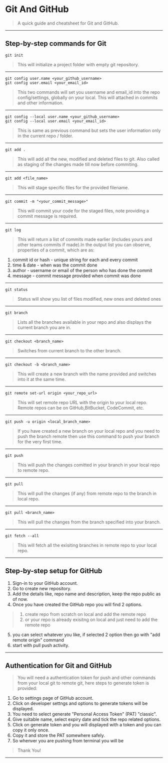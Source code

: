 # Git And GitHub
> A quick guide and cheatsheet for Git and GitHub.
---
## Step-by-step commands for Git
```
git init
```
> This will initialize a project folder with empty git repository.
---
```
git config user.name <your_github_username>
git config user.email <your_email_id>
```
> This two commands will set you username and email_id into the repo config/settings, globally on your local. This will attached in commits and other information.
---
```
git config --local user.name <your_github_username>
git config --local user.email <your_email_id>
```
> This is same as previous command but sets the user information only in the current repo / folder.
---
```
git add .
```
> This will add all the new, modified and deleted files to git. Also called as staging of the changes made till now before commiting.
---
```
git add <file_name>
```
> This will stage specific files for the provided filename.
---
```
git commit -m "<your_commit_message>"
```
> This will commit your code for the staged files, note providing a commit message is required.
---
```
git log
```
> This will return a list of commits made earlier (includes yours and other teams commits if made).In the output list you can observe, properties of a commit, which are as:
1. commit id or hash - unique string for each and every commit
2. time & date - when was the commit done
3. author - username or email of the person who has done the commit
4. message - commit message provided when commit was done
---
```
git status
```
> Status will show you list of files modified, new ones and deleted ones
---
```
git branch
```
> Lists all the branches available in your repo and also displays the current branch you are in.
---
```
git checkout <branch_name>
```
> Switches from current branch to the other branch.
---
```
git checkout -b <branch_name>
```
> This will create a new branch with the name provided and switches into it at the same time.
---
```
git remote set-url origin <your_repo_url>
```
> This will set remote repo URL with the origin to your local repo. Remote repos can be on GitHub,BitBucket, CodeCommit, etc.
---
```
git push -u origin <local_branch_name>
```
> If you have created a new branch on your local repo and you need to push the branch remote then use this command to push your branch for the very first time.
---
```
git push
```
> This will push the changes comitted in your branch in your local repo to remote repo.
---
```
git pull
```
> This will pull the changes (if any) from remote repo to the branch in local repo.
---
```
git pull <branch_name>
```
> This will pull the changes from the branch specified into your branch.
---
```
git fetch --all
```
> This will fetch all the exisiting branches in remote repo to your local repo.
---


## Step-by-step setup for GitHub
1. Sign-in to your GitHub account.
2. Go to create new repository.
3. Add the details like, repo name and description, keep the repo public as of now.
4. Once you have created the GitHub repo you will find 2 options.
> 1. create repo from scratch  on local and add the remote repo
> 2. or your repo is already exisitng on local and just need to add the remote repo
5. you can select whatever you like, if selected 2 option then go with "add remote origin" command
6. start with pull push activity.
---
## Authentication for Git and GitHub
> You will need a authentication token for push and other commands from your local git to remote git, here steps to generate token is provided:
1. Go to settings page of GitHub account.
2. Click on developer settngs and options to generate tokens will be displayed.
3. You need to select generate "Personal Access Token" (PAT) "classic".
5. Give suitable name, select expiry date and tick the repo related options.
6. Click on generate token and you will displayed with a token and you can copy it only once.
7. Copy it and store the PAT somewhere safely.
8. So whenver you are pushing from terminal you will be 

> Thank You!
---
